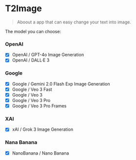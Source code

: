 # T2Image

> Aboout a app that can easy change your text into image.

The model you can choose:

### OpenAI
- [X] OpenAI / GPT-4o Image Generation
- [X] OpenAI / DALL·E 3

### Google
- [X] Google / Gemini 2.0 Flash Exp Image Generation
- [X] Google / Veo 3 Fast
- [X] Google / Veo 3
- [X] Google / Veo 3 Pro
- [X] Google / Veo 3 Pro Frames

### XAI
- [X] xAI / Grok 3 Image Generation

### Nana Banana
- [X] NanoBanana / Nano Banana
